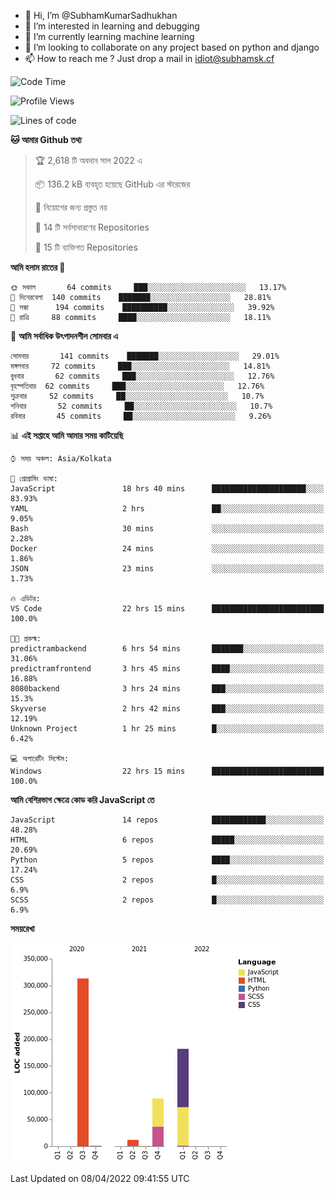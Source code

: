 - 👋 Hi, I’m @SubhamKumarSadhukhan
- 👀 I’m interested in learning and debugging
- 🌱 I’m currently learning machine learning
- 💞️ I’m looking to collaborate on any project based on python and django
- 📫 How to reach me ?
      Just drop a mail in idiot@subhamsk.cf

<!---
SubhamKumarSadhukhan/SubhamKumarSadhukhan is a ✨ special ✨ repository because its `README.md` (this file) appears on your GitHub profile.
You can click the Preview link to take a look at your changes.
--->


<!--START_SECTION:waka-->
![Code Time](http://img.shields.io/badge/Code%20Time-405%20hrs%2022%20mins-blue)

![Profile Views](http://img.shields.io/badge/%E0%A6%AA%E0%A7%8D%E0%A6%B0%E0%A7%8B%E0%A6%AB%E0%A6%BE%E0%A6%87%E0%A6%B2%20%E0%A6%A6%E0%A6%B0%E0%A7%8D%E0%A6%B6%E0%A6%A8-2-blue)

![Lines of code](https://img.shields.io/badge/%E0%A6%B9%E0%A7%8D%E0%A6%AF%E0%A6%BE%E0%A6%B2%E0%A7%8B%20%E0%A6%93%E0%A6%AF%E0%A6%BC%E0%A6%BE%E0%A6%B0%E0%A7%8D%E0%A6%B2%E0%A7%8D%E0%A6%A1%20%E0%A6%A5%E0%A7%87%E0%A6%95%E0%A7%87%20%E0%A6%86%E0%A6%AE%E0%A6%BF%20%E0%A6%B2%E0%A6%BF%E0%A6%96%E0%A7%87%E0%A6%9B%E0%A6%BF-598%20Thousand%20%E0%A6%95%E0%A7%8B%E0%A6%A1%E0%A7%87%E0%A6%B0%20%E0%A6%B2%E0%A6%BE%E0%A6%87%E0%A6%A8-blue)

**🐱 আমার Github তথ্য** 

> 🏆 2,618 টি অবদান সাল 2022 এ
 > 
> 📦 136.2 kB ব্যবহৃত হয়েছে GitHub এর স্টরেজের 
 > 
> 🚫 নিয়োগের জন্য প্রস্তুত নয়
 > 
> 📜 14 টি সর্বসাধারণের Repositories 
 > 
> 🔑 15 টি ব্যক্তিগত Repositories  
 > 
**আমি হলাম রাতের 🦉** 

```text
🌞 সকাল       64 commits     ███░░░░░░░░░░░░░░░░░░░░░░   13.17% 
🌆 দিনেরবেলা  140 commits    ███████░░░░░░░░░░░░░░░░░░   28.81% 
🌃 সন্ধা      194 commits    ██████████░░░░░░░░░░░░░░░   39.92% 
🌙 রাত্রি     88 commits     ████░░░░░░░░░░░░░░░░░░░░░   18.11%

```
📅 **আমি সর্বাধিক উৎপাদনশীল সোমবার এ** 

```text
সোমবার       141 commits    ███████░░░░░░░░░░░░░░░░░░   29.01% 
মঙ্গলবার     72 commits     ███░░░░░░░░░░░░░░░░░░░░░░   14.81% 
বুধবার       62 commits     ███░░░░░░░░░░░░░░░░░░░░░░   12.76% 
বৃহস্পতিবার  62 commits     ███░░░░░░░░░░░░░░░░░░░░░░   12.76% 
শুক্রবার     52 commits     ██░░░░░░░░░░░░░░░░░░░░░░░   10.7% 
শনিবার       52 commits     ██░░░░░░░░░░░░░░░░░░░░░░░   10.7% 
রবিবার       45 commits     ██░░░░░░░░░░░░░░░░░░░░░░░   9.26%

```


📊 **এই সপ্তাহে আমি আমার সময় কাটিয়েছি** 

```text
⌚︎ সময় অঞ্চল: Asia/Kolkata

💬 প্রোগ্রামিং ভাষা: 
JavaScript               18 hrs 40 mins      █████████████████████░░░░   83.93% 
YAML                     2 hrs               ██░░░░░░░░░░░░░░░░░░░░░░░   9.05% 
Bash                     30 mins             ░░░░░░░░░░░░░░░░░░░░░░░░░   2.28% 
Docker                   24 mins             ░░░░░░░░░░░░░░░░░░░░░░░░░   1.86% 
JSON                     23 mins             ░░░░░░░░░░░░░░░░░░░░░░░░░   1.73%

🔥 এডিটর: 
VS Code                  22 hrs 15 mins      █████████████████████████   100.0%

🐱‍💻 প্রকল্ম: 
predictrambackend        6 hrs 54 mins       ███████░░░░░░░░░░░░░░░░░░   31.06% 
predictramfrontend       3 hrs 45 mins       ████░░░░░░░░░░░░░░░░░░░░░   16.88% 
8080backend              3 hrs 24 mins       ███░░░░░░░░░░░░░░░░░░░░░░   15.3% 
Skyverse                 2 hrs 42 mins       ███░░░░░░░░░░░░░░░░░░░░░░   12.19% 
Unknown Project          1 hr 25 mins        █░░░░░░░░░░░░░░░░░░░░░░░░   6.42%

💻 অপারেটিং সিস্টেম: 
Windows                  22 hrs 15 mins      █████████████████████████   100.0%

```

**আমি বেশিরভাগ ক্ষেত্রে কোড করি JavaScript তে** 

```text
JavaScript               14 repos            ████████████░░░░░░░░░░░░░   48.28% 
HTML                     6 repos             █████░░░░░░░░░░░░░░░░░░░░   20.69% 
Python                   5 repos             ████░░░░░░░░░░░░░░░░░░░░░   17.24% 
CSS                      2 repos             █░░░░░░░░░░░░░░░░░░░░░░░░   6.9% 
SCSS                     2 repos             █░░░░░░░░░░░░░░░░░░░░░░░░   6.9%

```


**সময়রেখা**

![Chart not found](https://raw.githubusercontent.com/SubhamKumarSadhukhan/SubhamKumarSadhukhan/main/charts/bar_graph.png) 


 Last Updated on 08/04/2022 09:41:55 UTC
<!--END_SECTION:waka-->
